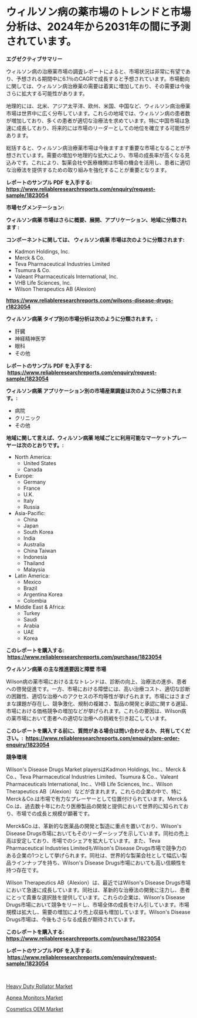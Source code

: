 <p><h1>ウィルソン病の薬市場のトレンドと市場分析は、2024年から2031年の間に予測されています。</h1></p><p><strong>エグゼクティブサマリー</strong></p>
<p><p>ウィルソン病の治療薬市場の調査レポートによると、市場状況は非常に有望であり、予想される期間中に6.1％のCAGRで成長すると予想されています。市場動向に関しては、ウィルソン病治療薬の需要は着実に増加しており、その需要は今後さらに拡大する可能性があります。</p><p>地理的には、北米、アジア太平洋、欧州、米国、中国など、ウィルソン病治療薬市場は世界中に広く分布しています。これらの地域では、ウィルソン病の患者数が増加しており、多くの患者が適切な治療法を求めています。特に中国市場は急速に成長しており、将来的には市場のリーダーとしての地位を確立する可能性があります。</p><p>総括すると、ウィルソン病治療薬市場は今後ますます重要な市場となることが予想されています。需要の増加や地理的な拡大により、市場の成長率が高くなる見込みです。これにより、製薬会社や医療機関は市場の機会を活用し、患者に適切な治療法を提供するための取り組みを強化することが重要となります。</p></p>
<p><strong>レポートのサンプル PDF を入手する: <a href="https://www.reliableresearchreports.com/enquiry/request-sample/1823054">https://www.reliableresearchreports.com/enquiry/request-sample/1823054</a></strong></p>
<p><strong>市場セグメンテーション:</strong></p>
<p><strong> ウィルソン病薬 市場はさらに概要、展開、アプリケーション、地域に分類されます :</strong></p>
<p><strong>コンポーネントに関しては、 ウィルソン病薬 市場は次のように分類されます: &nbsp;</strong></p>
<p><ul><li>Kadmon Holdings, Inc.</li><li>Merck & Co.</li><li>Teva Pharmaceutical Industries Limited</li><li>Tsumura & Co.</li><li>Valeant Pharmaceuticals International, Inc.</li><li>VHB Life Sciences, Inc.</li><li>Wilson Therapeutics AB (Alexion)</li></ul></p>
<p><strong><a href="https://www.reliableresearchreports.com/wilsons-disease-drugs-r1823054">https://www.reliableresearchreports.com/wilsons-disease-drugs-r1823054</a></strong></p>
<p><strong> ウィルソン病薬 タイプ別の市場分析は次のように分類されます。:</strong></p>
<p><ul><li>肝臓</li><li>神経精神医学</li><li>眼科</li><li>その他</li></ul></p>
<p><strong>レポートのサンプル PDF を入手する: &nbsp;<a href="https://www.reliableresearchreports.com/enquiry/request-sample/1823054">https://www.reliableresearchreports.com/enquiry/request-sample/1823054</a></strong></p>
<p><strong> ウィルソン病薬 アプリケーション別の市場産業調査は次のように分類されます。:</strong></p>
<p><ul><li>病院</li><li>クリニック</li><li>その他</li></ul></p>
<p><strong>地域に関して言えば、ウィルソン病薬 地域ごとに利用可能なマーケットプレーヤーは次のとおりです。:</strong></p>
<p><ul>
    <li>
        North America:
        <ul>
            <li>United States</li>
            <li>Canada</li>
        </ul>
    </li>
    <li>
        Europe:
        <ul>
            <li>Germany</li>
            <li>France</li>
            <li>U.K.</li>
            <li>Italy</li>
            <li>Russia</li>
        </ul>
    </li>
    <li>
        Asia-Pacific:
        <ul>
            <li>China</li>
            <li>Japan</li>
            <li>South Korea</li>
            <li>India</li>
            <li>Australia</li>
            <li>China Taiwan</li>
            <li>Indonesia</li>
            <li>Thailand</li>
            <li>Malaysia</li>
        </ul>
    </li>
    <li>
        Latin America:
        <ul>
            <li>Mexico</li>
            <li>Brazil</li>
            <li>Argentina Korea</li>
            <li>Colombia</li>
        </ul>
    </li>
    <li>
        Middle East & Africa:
        <ul>
            <li>Turkey</li>
            <li>Saudi</li>
            <li>Arabia</li>
            <li>UAE</li>
            <li>Korea</li>
        </ul>
    </li>
    </ul></p>
<p><strong>このレポートを購入する: &nbsp;<a href="https://www.reliableresearchreports.com/purchase/1823054">https://www.reliableresearchreports.com/purchase/1823054</a></strong></p>
<p><strong>ウィルソン病薬 の主な推進要因と障壁 市場</strong></p>
<p><p>Wilson病の薬市場における主なトレンドは、診断の向上、治療法の進歩、患者への啓発促進です。一方、市場における障壁には、高い治療コスト、適切な診断の困難性、適切な治療へのアクセスの不均等性が挙げられます。市場にはさまざまな課題が存在し、競争激化、規制の複雑さ、製品の開発と承認に関する遅延、市場における価格競争の増加などが挙げられます。これらの要因は、Wilson病の薬市場において患者への適切な治療への挑戦を引き起こしています。</p></p>
<p><strong>このレポートを購入する前に、質問がある場合は問い合わせるか、共有してください。:&nbsp; <a href="https://www.reliableresearchreports.com/enquiry/pre-order-enquiry/1823054">https://www.reliableresearchreports.com/enquiry/pre-order-enquiry/1823054</a></strong></p>
<p><strong>競争環境</strong></p>
<p><p>Wilson's Disease Drugs Market playersはKadmon Holdings, Inc.、Merck & Co.、Teva Pharmaceutical Industries Limited、Tsumura & Co.、Valeant Pharmaceuticals International, Inc.、VHB Life Sciences, Inc.、Wilson Therapeutics AB（Alexion）などが含まれます。これらの企業の中で、特にMerck＆Co.は市場で有力なプレーヤーとして位置付けられています。Merck＆Co.は、過去数十年にわたり医療製品の開発と提供において世界的に知られており、市場での成長と規模が顕著です。</p><p>Merck&Co.は、革新的な医薬品の開発と製造に重点を置いており、Wilson's Disease Drugs市場においてもそのリーダーシップを示しています。同社の売上高は安定しており、市場でのシェアを拡大しています。また、Teva Pharmaceutical Industries LimitedもWilson's Disease Drugs市場で競争力のある企業の1つとして挙げられます。同社は、世界的な製薬会社として幅広い製品ラインナップを持ち、Wilson's Disease Drugs市場においても高い信頼性を持つ存在です。</p><p>Wilson Therapeutics AB（Alexion）は、最近ではWilson's Disease Drugs市場において急速に成長しています。同社は、革新的な治療法の開発に注力し、患者にとって貴重な選択肢を提供しています。これらの企業は、Wilson's Disease Drugs市場において競争をリードし、市場全体の成長をけん引しています。市場規模は拡大し、需要の増加により売上収益も増加しています。Wilson's Disease Drugs市場は、今後もさらなる成長が期待されています。</p></p>
<p><strong>このレポートを購入する: &nbsp; <a href="https://www.reliableresearchreports.com/purchase/1823054">https://www.reliableresearchreports.com/purchase/1823054</a></strong></p>
<p><strong>レポートのサンプル PDF を入手する: &nbsp;<a href="https://www.reliableresearchreports.com/enquiry/request-sample/1823054">https://www.reliableresearchreports.com/enquiry/request-sample/1823054</a></strong><strong></strong></p>
<p>&nbsp;</p>
<p><p><a href="https://www.linkedin.com/pulse/analyzing-heavy-duty-rollator-market-global-industry-rmtpe?trackingId=Vcs5FQWzTjtzRnpjJsKGPQ%3D%3D">Heavy Duty Rollator Market</a></p><p><a href="https://www.linkedin.com/pulse/apnea-monitors-market-size-cagr-trends-2024-2030-edgewise-research-6bdde?trackingId=6qv8O0Z7YZaS0Lj4QXEKfw%3D%3D">Apnea Monitors Market</a></p><p><a href="https://www.linkedin.com/pulse/analyzing-cosmetics-oem-market-global-industry-perspective-59iqe?trackingId=Bee0bEO1jOktI5g0WiLfBQ%3D%3D">Cosmetics OEM Market</a></p></p>
